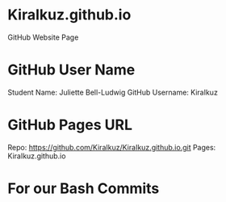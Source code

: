 # KiraIkuz.github.io
GitHub Website Page
# GitHub User Name
Student Name: Juliette Bell-Ludwig
GitHub Username: KiraIkuz

# GitHub Pages URL

Repo: https://github.com/KiraIkuz/KiraIkuz.github.io.git
Pages: KiraIkuz.github.io

# For our Bash Commits

